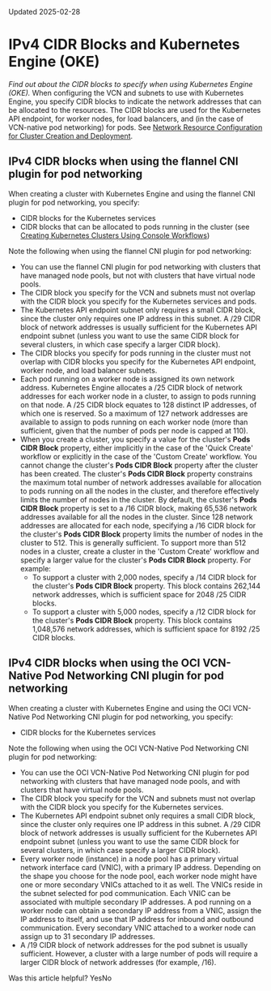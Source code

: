 Updated 2025-02-28
# IPv4 CIDR Blocks and Kubernetes Engine (OKE)
_Find out about the CIDR blocks to specify when using Kubernetes Engine (OKE)._
When configuring the VCN and subnets to use with Kubernetes Engine, you specify CIDR blocks to indicate the network addresses that can be allocated to the resources. The CIDR blocks are used for the Kubernetes API endpoint, for worker nodes, for load balancers, and (in the case of VCN-native pod networking) for pods. See [Network Resource Configuration for Cluster Creation and Deployment](https://docs.oracle.com/en-us/iaas/Content/ContEng/Concepts/contengnetworkconfig.htm#Network_Resource_Configuration_for_Cluster_Creation_and_Deployment "Find out how to configure network resources to use Kubernetes Engine \(OKE\).").
## IPv4 CIDR blocks when using the flannel CNI plugin for pod networking
When creating a cluster with Kubernetes Engine and using the flannel CNI plugin for pod networking, you specify:
  * CIDR blocks for the Kubernetes services
  * CIDR blocks that can be allocated to pods running in the cluster (see [Creating Kubernetes Clusters Using Console Workflows](https://docs.oracle.com/en-us/iaas/Content/ContEng/Tasks/contengcreatingclusterusingoke.htm#Creating_a_Kubernetes_Cluster "Find out about the two ways to create a Kubernetes cluster using Kubernetes Engine \(OKE\)."))


Note the following when using the flannel CNI plugin for pod networking:
  * You can use the flannel CNI plugin for pod networking with clusters that have managed node pools, but not with clusters that have virtual node pools.
  * The CIDR block you specify for the VCN and subnets must not overlap with the CIDR block you specify for the Kubernetes services and pods.
  * The Kubernetes API endpoint subnet only requires a small CIDR block, since the cluster only requires one IP address in this subnet. A /29 CIDR block of network addresses is usually sufficient for the Kubernetes API endpoint subnet (unless you want to use the same CIDR block for several clusters, in which case specify a larger CIDR block).
  * The CIDR blocks you specify for pods running in the cluster must not overlap with CIDR blocks you specify for the Kubernetes API endpoint, worker node, and load balancer subnets.
  * Each pod running on a worker node is assigned its own network address. Kubernetes Engine allocates a /25 CIDR block of network addresses for each worker node in a cluster, to assign to pods running on that node. A /25 CIDR block equates to 128 distinct IP addresses, of which one is reserved. So a maximum of 127 network addresses are available to assign to pods running on each worker node (more than sufficient, given that the number of pods per node is capped at 110).
  * When you create a cluster, you specify a value for the cluster's **Pods CIDR Block** property, either implicitly in the case of the 'Quick Create' workflow or explicitly in the case of the 'Custom Create' workflow. You cannot change the cluster's **Pods CIDR Block** property after the cluster has been created. The cluster's **Pods CIDR Block** property constrains the maximum total number of network addresses available for allocation to pods running on all the nodes in the cluster, and therefore effectively limits the number of nodes in the cluster. By default, the cluster's **Pods CIDR Block** property is set to a /16 CIDR block, making 65,536 network addresses available for all the nodes in the cluster. Since 128 network addresses are allocated for each node, specifying a /16 CIDR block for the cluster's **Pods CIDR Block** property limits the number of nodes in the cluster to 512. This is generally sufficient. To support more than 512 nodes in a cluster, create a cluster in the 'Custom Create' workflow and specify a larger value for the cluster's **Pods CIDR Block** property. For example:
    * To support a cluster with 2,000 nodes, specify a /14 CIDR block for the cluster's **Pods CIDR Block** property. This block contains 262,144 network addresses, which is sufficient space for 2048 /25 CIDR blocks.
    * To support a cluster with 5,000 nodes, specify a /12 CIDR block for the cluster's **Pods CIDR Block** property. This block contains 1,048,576 network addresses, which is sufficient space for 8192 /25 CIDR blocks.


## IPv4 CIDR blocks when using the OCI VCN-Native Pod Networking CNI plugin for pod networking
When creating a cluster with Kubernetes Engine and using the OCI VCN-Native Pod Networking CNI plugin for pod networking, you specify:
  * CIDR blocks for the Kubernetes services


Note the following when using the OCI VCN-Native Pod Networking CNI plugin for pod networking:
  * You can use the OCI VCN-Native Pod Networking CNI plugin for pod networking with clusters that have managed node pools, and with clusters that have virtual node pools.
  * The CIDR block you specify for the VCN and subnets must not overlap with the CIDR block you specify for the Kubernetes services.
  * The Kubernetes API endpoint subnet only requires a small CIDR block, since the cluster only requires one IP address in this subnet. A /29 CIDR block of network addresses is usually sufficient for the Kubernetes API endpoint subnet (unless you want to use the same CIDR block for several clusters, in which case specify a larger CIDR block).
  * Every worker node (instance) in a node pool has a primary virtual network interface card (VNIC), with a primary IP address. Depending on the shape you choose for the node pool, each worker node might have one or more secondary VNICs attached to it as well. The VNICs reside in the subnet selected for pod communication. Each VNIC can be associated with multiple secondary IP addresses. A pod running on a worker node can obtain a secondary IP address from a VNIC, assign the IP address to itself, and use that IP address for inbound and outbound communication. Every secondary VNIC attached to a worker node can assign up to 31 secondary IP addresses.
  * A /19 CIDR block of network addresses for the pod subnet is usually sufficient. However, a cluster with a large number of pods will require a larger CIDR block of network addresses (for example, /16).


Was this article helpful?
YesNo

